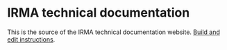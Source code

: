 # IRMA technical documentation

This is the source of the IRMA technical documentation website. [Build and edit instructions](website).